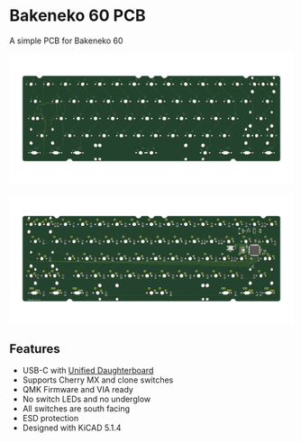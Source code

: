 # Bakeneko 60 PCB

A simple PCB for Bakeneko 60

![Top view](../image/bakeneko-60-pcb-top.png)

![Bottom view](../image/bakeneko-60-pcb-bottom.png)

## Features
 * USB-C with [Unified Daughterboard](https://github.com/ai03-2725/Unified-Daughterboard)
 * Supports Cherry MX and clone switches
 * QMK Firmware and VIA ready
 * No switch LEDs and no underglow
 * All switches are south facing
 * ESD protection
 * Designed with KiCAD 5.1.4
